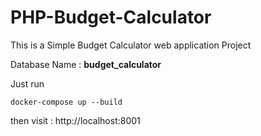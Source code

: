 # PHP-Budget-Calculator
This is a Simple Budget Calculator  web application Project

Database Name : <strong>budget_calculator</strong>

Just run 
```
docker-compose up --build
```
then visit :
http://localhost:8001
